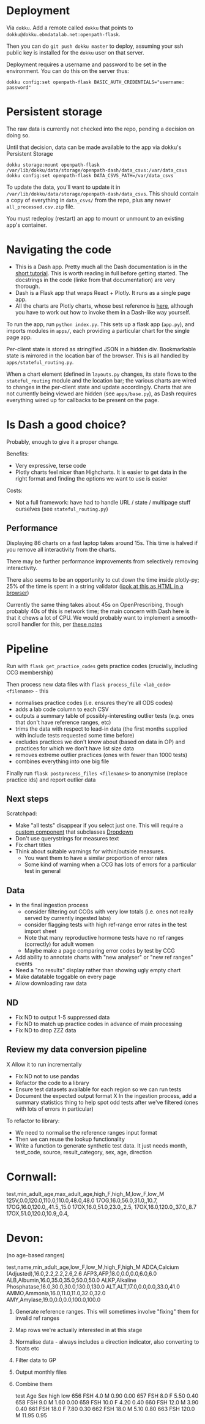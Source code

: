 # Deployment

Via `dokku`. Add a remote called `dokku` that points to `dokku@dokku.ebmdatalab.net:openpath-flask`.

Then you can do `git push dokku master` to deploy, assuming your ssh public key is installed for the `dokku` user on that server.

Deployment requires a username and password to be set in the environment. You can do this on the server thus:


    dokku config:set openpath-flask BASIC_AUTH_CREDENTIALS="username: password"

# Persistent storage

The raw data is currently not checked into the repo, pending a decision on doing so.

Until that decision, data can be made available to the app via dokku's Persistent Storage

    dokku storage:mount openpath-flask /var/lib/dokku/data/storage/openpath-dash/data_csvs:/var/data_csvs
    dokku config:set openpath-flask DATA_CSVS_PATH=/var/data_csvs


To update the data, you'll want to update it in `/var/lib/dokku/data/storage/openpath-dash/data_csvs`.  This should contain a copy of everything in `data_csvs/` from the repo, plus any newer `all_processed.csv.zip` file.

You must redeploy (restart) an app to mount or unmount to an existing app's container.

# Navigating the code

* This is a Dash app. Pretty much all the Dash documentation is in the [short tutorial](https://dash.plot.ly/getting-started). This is worth reading in full before getting started.  The docstrings in the code (linke from that documentation) are very thorough.
* Dash is a Flask app that wraps React + Plotly. It runs as a single page app.
* All the charts are Plotly charts, whose best reference is [here](https://plot.ly/python/reference/), although you have to work out how to invoke them in a Dash-like way yourself.


To run the app, run `python index.py`. This sets up a flask app (`app.py`), and imports modules in `apps/`, each providing a particular chart for the single page app.

Per-client state is stored as stringified JSON in a hidden div. Bookmarkable state is mirrored in the location bar of the browser.  This is all handled by `apps/stateful_routing.py`.

When a chart element (defined in `layouts.py` changes, its state flows to the `stateful_routing` module and the location bar; the various charts are wired to changes in the per-client state and update accordingly. Charts that are not currently being viewed are hidden (see `apps/base.py`), as Dash requires everything wired up for callbacks to be present on the page.

# Is Dash a good choice?

Probably, enough to give it a proper change.

Benefits:

* Very expressive, terse code
* Plotly charts feel nicer than Highcharts. It is easier to get data in the right format and finding the options we want to use is easier

Costs:

* Not a full framework: have had to handle URL / state / multipage stuff ourselves (see `stateful_routing.py`)

## Performance

Displaying 86 charts on a fast laptop takes around 15s. This time is
halved if you remove all interactivity from the charts.

There may be further performance improvements from selectively removing interactivity.

There also seems to be an opportunity to cut down the time inside plotly-py; 25% of the time is spent in a string validator ([look at this as HTML in a browser](https://gist.github.com/sebbacon/00dbf2c3b1cd25b6762d003806cb8f2e))

Currently the same thing takes about 45s on OpenPrescribing, though
probably 40s of this is network time; the main concern with Dash here
is that it chews a lot of CPU. We would probably want to implement a
smooth-scroll handler for this, per [these notes](https://community.plot.ly/t/scroll-position/4618)

# Pipeline

Run with `flask get_practice_codes` gets practice codes (crucially, including CCG membership)


Then process new data files with `flask process_file <lab_code> <filename>` -  this

* normalises practice codes (i.e. ensures they're all ODS codes)
* adds a lab code column to each CSV
* outputs a summary table of possibly-interesting outlier tests (e.g. ones that don't have reference ranges, etc)
* trims the data with respect to lead-in data (the first months supplied with include tests requested some time before)
* excludes practices we don't know about (based on data in OP) and practices for which we don't have list size data
* removes extreme outlier practices (ones with fewer than 1000 tests)
* combines everything into one big file


Finally run `flask postprocess_files <filenames>` to anonymise (replace practice ids) and report outlier data

## Next steps

Scratchpad:

* Make "all tests" disappear if you select just one. This will require a [custom component](https://github.com/plotly/dash-component-boilerplate) that subclasses [Dropdown](https://github.com/plotly/dash-core-components/blob/dev/src/components/Dropdown.react.js)
* Don't use querystrings for measures text
* Fix chart titles
* Think about suitable warnings for within/outside measures.
  * You want them to have a similar proportion of error rates
  * Some kind of warning when a CCG has lots of errors for a particular test in general

## Data

* In the final ingestion process
  * consider filtering out CCGs with very low totals (i.e. ones not really served by currently ingested labs)
  * consider flagging tests with high ref-range error rates in the test import sheet
  * Note that many reproductive hormone tests have no ref ranges (correctly) for adult women
  * Maybe make a page comparing error codes by test by CCG
* Add ability to annotate charts with "new analyser" or "new ref ranges" events
* Need a "no results" display rather than showing ugly empty chart
* Make datatable toggable on every page
* Allow downloading raw data

## ND
  * Fix ND to output 1-5 suppressed data
  * Fix ND to match up practice codes in advance of main processing
  * Fix ND to drop ZZZ data




## Review my data conversion pipeline
  X Allow it to run incrementally
  * Fix ND not to use pandas
  * Refactor the code to a library
  * Ensure test datasets available for each region so we can run tests
  * Document the expected output format
  X In the ingestion process, add a summary statistics thing to help spot odd tests after we've filtered (ones with lots of errors in particular)


To refactor to library:
 * We need to normalise the reference ranges input format
 * Then we can reuse the lookup functionality
 * Write a function to generate synthetic test data. It just needs month, test_code, source, result_category, sex, age, direction

# Cornwall:

test,min_adult_age,max_adult_age,high_F,high_M,low_F,low_M
125V,0.0,120.0,110.0,110.0,48.0,48.0
17OG,16.0,56.0,31.0,,10.7,
17OG,16.0,120.0,,41.5,,15.0
17OX,16.0,51.0,23.0,,2.5,
17OX,16.0,120.0,,37.0,,8.7
17OX,51.0,120.0,10.9,,0.4,


# Devon:
(no age-based ranges)

test,name,min_adult_age,low_F,low_M,high_F,high_M
ADCA,Calcium (Adjusted),16.0,2.2,2.2,2.6,2.6
AFP3,AFP,18.0,0.0,0.0,6.0,6.0
ALB,Albumin,16.0,35.0,35.0,50.0,50.0
ALKP,Alkaline Phosphatase,16.0,30.0,30.0,130.0,130.0
ALT,ALT,17.0,0.0,0.0,33.0,41.0
AMMO,Ammonia,16.0,11.0,11.0,32.0,32.0
AMY,Amylase,19.0,0.0,0.0,100.0,100.0


1. Generate reference ranges. This will sometimes involve "fixing" them for invalid ref ranges
2. Map rows we're actually interested in at this stage
3. Normalise data - always includes a direction indicator, also converting to floats etc
4. Filter data to GP
5. Output monthly files
6. Combine them





    test    Age     Sex     high    low
656     FSH     4.0     M   0.90    0.00
657     FSH     8.0     F   5.50    0.40
658     FSH     9.0     M   1.60    0.00
659     FSH     10.0    F   4.20    0.40
660     FSH     12.0    M   3.90    0.40
661     FSH     18.0    F   7.80    0.30
662     FSH     18.0    M   5.10    0.80
663     FSH     120.0   M   11.95   0.95
